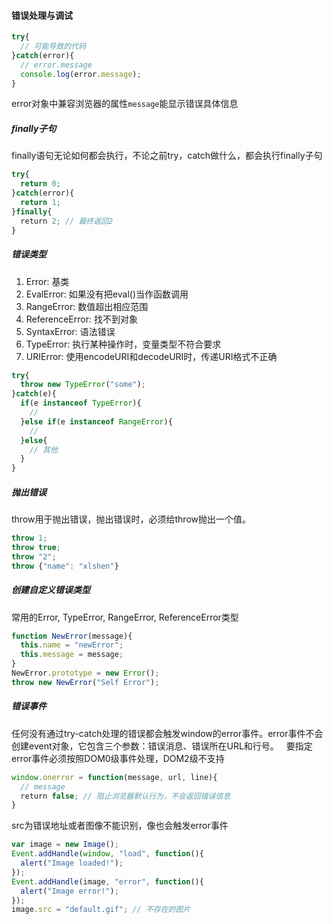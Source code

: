 #### 错误处理与调试
```javascript
try{
  // 可能导致的代码
}catch(error){
  // error.message
  console.log(error.message);
}
```
error对象中兼容浏览器的属性`message`能显示错误具体信息
##### finally子句
finally语句无论如何都会执行，不论之前try，catch做什么，都会执行finally子句
```javascript
try{
  return 0;
}catch(error){
  return 1;
}finally{
  return 2; // 最终返回2
}
```
##### 错误类型
1. Error: 基类  
2. EvalError: 如果没有把eval()当作函数调用  
3. RangeError: 数值超出相应范围  
4. ReferenceError: 找不到对象   
5. SyntaxError: 语法错误  
6. TypeError: 执行某种操作时，变量类型不符合要求     
7. URIError: 使用encodeURI和decodeURI时，传递URI格式不正确   
```javascript
try{
  throw new TypeError("some");
}catch(e){
  if(e instanceof TypeError){
    // 
  }else if(e instanceof RangeError){
    //
  }else{
    // 其他
  }
}
```
##### 抛出错误
throw用于抛出错误，抛出错误时，必须给throw抛出一个值。
```javascript
throw 1;
throw true;
throw "2";
throw {"name": "xlshen"}
```
##### 创建自定义错误类型
常用的Error, TypeError, RangeError, ReferenceError类型
```javascript
function NewError(message){
  this.name = "newError";
  this.message = message;
}
NewError.prototype = new Error();
throw new NewError("Self Error");
```
##### 错误事件
任何没有通过try-catch处理的错误都会触发window的error事件。error事件不会创建event对象，它包含三个参数：错误消息、错误所在URL和行号。  
要指定error事件必须按照DOM0级事件处理，DOM2级不支持
```javascript
window.onerror = function(message, url, line){
  // message
  return false; // 阻止浏览器默认行为，不会返回错误信息
}
```
src为错误地址或者图像不能识别，像也会触发error事件
```javascript
var image = new Image();
Event.addHandle(window, "load", function(){
  alert("Image loaded!");
});
Event.addHandle(image, "error", function(){
  alert("Image error!");
});
image.src = "default.gif"; // 不存在的图片
```
